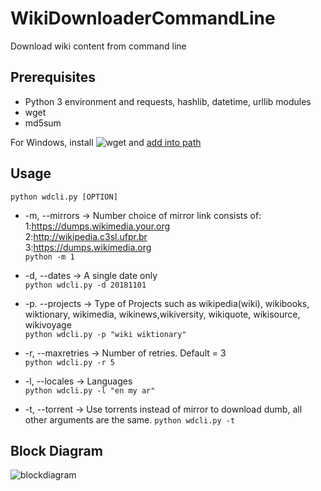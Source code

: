 # WikiDownloaderCommandLine
Download wiki content from command line

Prerequisites
------------
- Python 3 environment and requests, hashlib, datetime, urllib modules  
- wget  
- md5sum  

For Windows, install ![wget](https://sourceforge.net/projects/gnuwin32/files/wget/1.11.4-1/)
and [add into path](https://www.addictivetips.com/windows-tips/install-and-use-wget-in-windows-10/)  


Usage
-----

```
python wdcli.py [OPTION]
```
- -m, --mirrors &rarr; Number choice of mirror link consists of:  
                        1:<https://dumps.wikimedia.your.org>  
                        2:<http://wikipedia.c3sl.ufpr.br>  
                        3:<https://dumps.wikimedia.org>  
 ```python -m 1```

- -d, --dates   &rarr; A single date only  
```python wdcli.py -d 20181101 ```
- -p. --projects &rarr; Type of Projects such as wikipedia(wiki), wikibooks, wiktionary, wikimedia, wikinews,wikiversity, wikiquote, wikisource, wikivoyage  
```python wdcli.py -p "wiki wiktionary"```
- -r, --maxretries &rarr; Number of retries. Default = 3  
```python wdcli.py -r 5```
- -l, --locales &rarr; Languages  
```python wdcli.py -l "en my ar"```  
- -t, --torrent &rarr; Use torrents instead of mirror to download dumb, all other arguments are the same.
```python wdcli.py -t```


Block Diagram
-------------
![blockdiagram](/Block%20diagram%20v4.png)
